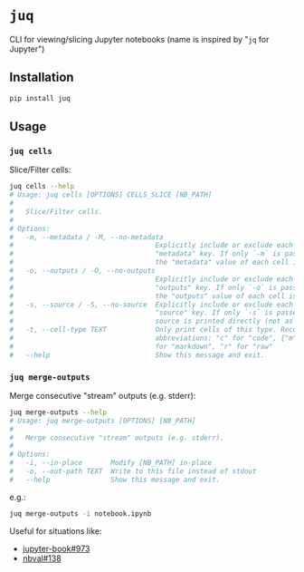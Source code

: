 # `juq`
CLI for viewing/slicing Jupyter notebooks (name is inspired by "`jq` for Jupyter")

## Installation
```bash
pip install juq
```

## Usage

### `juq cells`
Slice/Filter cells:
```bash
juq cells --help
# Usage: juq cells [OPTIONS] CELLS_SLICE [NB_PATH]
#
#   Slice/Filter cells.
#
# Options:
#   -m, --metadata / -M, --no-metadata
#                                   Explicitly include or exclude each cell's
#                                   "metadata" key. If only `-m` is passed, only
#                                   the "metadata" value of each cell is printed
#   -o, --outputs / -O, --no-outputs
#                                   Explicitly include or exclude each cell's
#                                   "outputs" key. If only `-o` is passed, only
#                                   the "outputs" value of each cell is printed
#   -s, --source / -S, --no-source  Explicitly include or exclude each cell's
#                                   "source" key. If only `-s` is passed, the
#                                   source is printed directly (not as JSON)
#   -t, --cell-type TEXT            Only print cells of this type. Recognizes
#                                   abbreviations: "c" for "code", {"m","md"}
#                                   for "markdown", "r" for "raw"
#   --help                          Show this message and exit.
```

### `juq merge-outputs`
Merge consecutive "stream" outputs (e.g. stderr):
```bash
juq merge-outputs --help
# Usage: juq merge-outputs [OPTIONS] [NB_PATH]
#
#   Merge consecutive "stream" outputs (e.g. stderr).
#
# Options:
#   -i, --in-place       Modify [NB_PATH] in-place
#   -o, --out-path TEXT  Write to this file instead of stdout
#   --help               Show this message and exit.
```
e.g.:
```bash
juq merge-outputs -i notebook.ipynb
```
Useful for situations like:
- [jupyter-book#973](https://github.com/executablebooks/jupyter-book/issues/973)
- [nbval#138](https://github.com/computationalmodelling/nbval/issues/138#issuecomment-1869177219)
